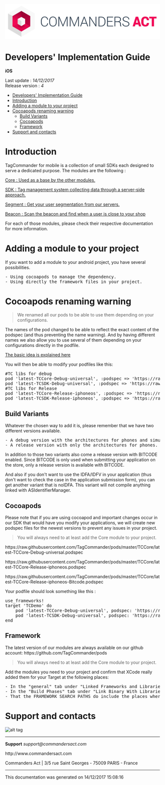 
<html>
<body>
<p><img alt="alt tag" src="res/ca_logo.png" /></p>
<h1 id="developers-implementation-guide">Developers' Implementation Guide</h1>
<p><strong>iOS</strong></p>
<p>Last update : <em>14/12/2017</em><br />
Release version : <em>4</em></p>
<p><div id="end_first_page" /></p>

<div class="toc">
<ul>
<li><a href="#developers-implementation-guide">Developers' Implementation Guide</a></li>
<li><a href="#introduction">Introduction</a></li>
<li><a href="#adding-a-module-to-your-project">Adding a module to your project</a></li>
<li><a href="#cocoapods-renaming-warning">Cocoapods renaming warning</a><ul>
<li><a href="#build-variants">Build Variants</a></li>
<li><a href="#cocoapods">Cocoapods</a></li>
<li><a href="#framework">Framework</a></li>
</ul>
</li>
<li><a href="#support-and-contacts">Support and contacts</a></li>
</ul>
</div>
<h1 id="introduction">Introduction</h1>
<p>TagCommander for mobile is a collection of small SDKs each designed to serve a dedicated purpose.
The modules are the following :</p>
<p><a href="TCCore/README.md">Core : Used as a base by the other modules.</a></p>
<p><a href="TCSDK/README.md">SDK : Tag management system collecting data through a server-side approach.</a></p>
<p><a href="TCSegment/README.md">Segment : Get your user segmentation from our servers.</a></p>
<p><a href="TCBeacon/README.md">Beacon : Scan the beacon and find when a user is close to your shop</a></p>
<p>For each of those modules, please check their respective documentation for more information.</p>
<h1 id="adding-a-module-to-your-project">Adding a module to your project</h1>
<p>If you want to add a module to your android project, you have several possibilities.</p>
<div class="codehilite"><pre><span></span>- Using cocoapods to manage the dependency.
- Using directly the framework files in your project.
</pre></div>


<h1 id="cocoapods-renaming-warning">Cocoapods renaming warning</h1>
<div class="warning"></div>

<blockquote>
<p>We renamed all our pods to be able to use them depending on your configurations.</p>
</blockquote>
<p>The names of the pod changed to be able to reflect the exact content of the podspec (and thus preventing the name warning). And by having different names we also allow you to use several of them depending on your configurations directly in the podfile.</p>
<p><a href="https://lookback.io/blog/cocoapods-by-configuration">The basic idea is explained here</a></p>
<p>You will then be able to modify your podfiles like this:</p>
<div class="codehilite"><pre><span></span><span class="c1">#TC libs for debug</span>
<span class="n">pod</span> <span class="s1">&#39;latest-TCCore-Debug-universal&#39;</span><span class="p">,</span> <span class="ss">:podspec</span> <span class="o">=&gt;</span> <span class="s1">&#39;https://raw.githubusercontent.com/TagCommander/pods/master/TCCore/latest-TCCore-Debug-universal.podspec&#39;</span><span class="p">,</span> <span class="ss">:configuration</span> <span class="o">=&gt;</span> <span class="o">[</span><span class="s1">&#39;Debug Prod&#39;</span><span class="p">,</span> <span class="s1">&#39;Debug Test&#39;</span><span class="p">,</span> <span class="s1">&#39;Debug Stubs&#39;</span><span class="o">]</span>
<span class="n">pod</span> <span class="s1">&#39;latest-TCSDK-Debug-universal&#39;</span><span class="p">,</span> <span class="ss">:podspec</span> <span class="o">=&gt;</span> <span class="s1">&#39;https://raw.githubusercontent.com/TagCommander/pods/master/TCSDK/latest-TCSDK-Debug-universal.podspec&#39;</span><span class="p">,</span> <span class="ss">:configuration</span> <span class="o">=&gt;</span> <span class="o">[</span><span class="s1">&#39;Debug Prod&#39;</span><span class="p">,</span> <span class="s1">&#39;Debug Test&#39;</span><span class="p">,</span> <span class="s1">&#39;Debug Stubs&#39;</span><span class="o">]</span>
<span class="c1">#TC libs for Release</span>
<span class="n">pod</span> <span class="s1">&#39;latest-TCCore-Release-iphoneos&#39;</span><span class="p">,</span> <span class="ss">:podspec</span> <span class="o">=&gt;</span> <span class="s1">&#39;https://raw.githubusercontent.com/TagCommander/pods/master/TCCore/latest-TCCore-Release-iphoneos.podspec&#39;</span><span class="p">,</span> <span class="ss">:configuration</span> <span class="o">=&gt;</span> <span class="o">[</span><span class="s1">&#39;Release Prod&#39;</span><span class="p">,</span> <span class="s1">&#39;Release Test&#39;</span><span class="p">,</span> <span class="s1">&#39;Store Prod&#39;</span><span class="o">]</span>
<span class="n">pod</span> <span class="s1">&#39;latest-TCSDK-Release-iphoneos&#39;</span><span class="p">,</span> <span class="ss">:podspec</span> <span class="o">=&gt;</span> <span class="s1">&#39;https://raw.githubusercontent.com/TagCommander/pods/master/TCSDK/latest-TCSDK-Release-iphoneos.podspec&#39;</span><span class="p">,</span> <span class="ss">:configuration</span> <span class="o">=&gt;</span> <span class="o">[</span><span class="s1">&#39;Release Prod&#39;</span><span class="p">,</span> <span class="s1">&#39;Release Test&#39;</span><span class="p">,</span> <span class="s1">&#39;Store Prod&#39;</span><span class="o">]</span>
</pre></div>


<h2 id="build-variants">Build Variants</h2>
<p>Whatever the chosen way to add it is, please remember that we have two different versions available.</p>
<div class="codehilite"><pre><span></span>- A debug version with the architectures for phones and simulators.
- A release version with only the architectures for phones.
</pre></div>


<p>In addition to those two variants also come a release version with BITCODE enabled. Since BITCODE is only used when submitting your application on the store, only a release version is available with BITCODE.</p>
<p>And also if you don't want to use the IDFA/IDFV in your application (thus don't want to check the case in the application submission form), you can get another variant that is noIDFA. This variant will not compile anything linked with ASIdentifierManager.</p>
<h2 id="cocoapods">Cocoapods</h2>
<p>Please note that if you are using cocoapod and important changes occur in our SDK that would have you modify your applications, we will create new podspec files for the newest versions to prevent any issues in your project.</p>
<div class="warning"></div>

<blockquote>
<p>You will always need to at least add the Core module to your project.</p>
</blockquote>
<p>https://raw.githubusercontent.com/TagCommander/pods/master/TCCore/latest-TCCore-Debug-universal.podspec</p>
<p>https://raw.githubusercontent.com/TagCommander/pods/master/TCCore/latest-TCCore-Release-iphoneos.podspec</p>
<p>https://raw.githubusercontent.com/TagCommander/pods/master/TCCore/latest-TCCore-Release-iphoneos-Bitcode.podspec</p>
<p>Your podfile should look something like this :</p>
<div class="codehilite"><pre><span></span><span class="n">use_frameworks</span><span class="o">!</span>
<span class="n">target</span> <span class="err">&#39;</span><span class="n">TCDemo</span><span class="err">&#39;</span> <span class="k">do</span>
    <span class="n">pod</span> <span class="err">&#39;</span><span class="n">latest</span><span class="o">-</span><span class="n">TCCore</span><span class="o">-</span><span class="n">Debug</span><span class="o">-</span><span class="n">universal</span><span class="err">&#39;</span><span class="o">,</span> <span class="n">podspec</span><span class="o">:</span> <span class="err">&#39;</span><span class="n">https</span><span class="o">:</span><span class="c1">//raw.githubusercontent.com/TagCommander/pods/master/TCCore/latest-TCCore-Debug-universal.podspec&#39;</span>
    <span class="n">pod</span> <span class="err">&#39;</span><span class="n">latest</span><span class="o">-</span><span class="n">TCSDK</span><span class="o">-</span><span class="n">Debug</span><span class="o">-</span><span class="n">universal</span><span class="err">&#39;</span><span class="o">,</span> <span class="n">podspec</span><span class="o">:</span> <span class="err">&#39;</span><span class="n">https</span><span class="o">:</span><span class="c1">//raw.githubusercontent.com/TagCommander/pods/master/TCSDK/latest-TCSDK-Debug-universal.podspec&#39;</span>
<span class="n">end</span>
</pre></div>


<h2 id="framework">Framework</h2>
<p>The latest version of our modules are always available on our github account: https://github.com/TagCommander/pods</p>
<div class="warning"></div>

<blockquote>
<p>You will always need to at least add the Core module to your project.</p>
</blockquote>
<p>Add the modules you need to your project and confirm that XCode really added them for your Target at the following places:</p>
<div class="codehilite"><pre><span></span>- In the &quot;general&quot; tab under &quot;Linked Frameworks and Libraries&quot;
- In the &quot;Build Phases&quot; tab under &quot;Link Binary With Libraries&quot;
- That the FRAMEWORK_SEARCH_PATHS do include the places where the frameworks are.
</pre></div>


<h1 id="support-and-contacts">Support and contacts</h1>
<p><img alt="alt tag" src="../res/ca_logo.png" /></p>
<hr />
<p><strong>Support</strong>
<em>support@commandersact.com</em></p>
<p>http://www.commandersact.com</p>
<p>Commanders Act | 3/5 rue Saint Georges - 75009 PARIS - France</p>
<hr />
<p>This documentation was generated on 14/12/2017 15:08:16</p>
</body>
</html>